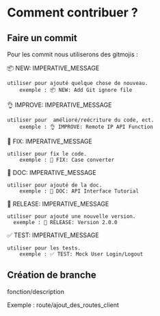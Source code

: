 # Comment contribuer ?

## Faire un commit

Pour les commit nous utiliserons des gitmojis :

📦 NEW: IMPERATIVE_MESSAGE

    utiliser pour ajouté quelque chose de nouveau.
        exemple : 📦 NEW: Add Git ignore file

👌 IMPROVE: IMPERATIVE_MESSAGE

    utiliser pour  amélioré/reécriture du code, ect.
        exemple : 👌 IMPROVE: Remote IP API Function

🐛 FIX: IMPERATIVE_MESSAGE

    utiliser pour fix le code.
        exemple : 🐛 FIX: Case converter

📖 DOC: IMPERATIVE_MESSAGE

    utiliser pour ajouté de la doc.
        exemple : 📖 DOC: API Interface Tutorial

🚀 RELEASE: IMPERATIVE_MESSAGE

    utiliser pour ajouté une nouvelle version.
      exemple : 🚀 RELEASE: Version 2.0.0

✅ TEST: IMPERATIVE_MESSAGE

    utiliser pour les tests.
        exemple : ✅ TEST: Mock User Login/Logout


## Création de branche

fonction/description

Exemple : route/ajout_des_routes_client
